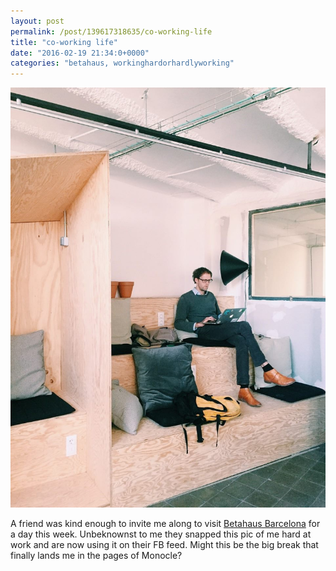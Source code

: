 ```yaml
---
layout: post
permalink: /post/139617318635/co-working-life
title: "co-working life"
date: "2016-02-19 21:34:0+0000"
categories: "betahaus, workinghardorhardlyworking"
---
```

<center><img src="/img/blog/co-working.jpg"/></center><p/>
A friend was kind enough to invite me along to visit <a href="http://www.betahaus.es/">Betahaus Barcelona</a> for a day this week. Unbeknownst to me they snapped this pic of me hard at work and are now using it on their FB feed. Might this be the big break that finally lands me in the pages of Monocle?
